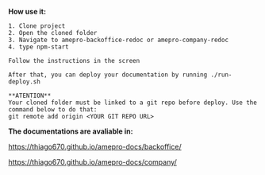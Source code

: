 **How use it:**

	1. Clone project
	2. Open the cloned folder
	3. Navigate to amepro-backoffice-redoc or amepro-company-redoc
	4. type npm-start
	
	Follow the instructions in the screen

	After that, you can deploy your documentation by running ./run-deploy.sh

	**ATENTION**
	Your cloned folder must be linked to a git repo before deploy. Use the command below to do that:
	git remote add origin <YOUR GIT REPO URL>
	
**The documentations are avaliable in:**

<https://thiago670.github.io/amepro-docs/backoffice/>

<https://thiago670.github.io/amepro-docs/company/>
